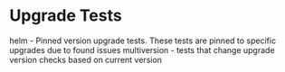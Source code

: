 # Upgrade Tests 
helm - Pinned version upgrade tests. These tests are pinned to specific upgrades due to found issues 
multiversion - tests that change upgrade version checks based on current version 

